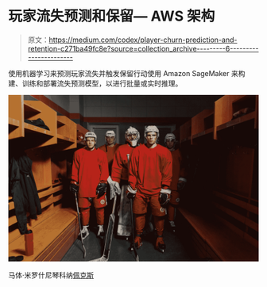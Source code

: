 # 玩家流失预测和保留— AWS 架构

> 原文：<https://medium.com/codex/player-churn-prediction-and-retention-c271ba49fc8e?source=collection_archive---------6----------------------->

使用机器学习来预测玩家流失并触发保留行动使用 Amazon SageMaker 来构建、训练和部署流失预测模型，以进行批量或实时推理。

![](img/124596a41d5712e96a6c98196da544b6.png)

马体·米罗什尼琴科纳[佩克斯](https://www.pexels.com/sk-sk/fotka/ladovy-hokej-uniformy-hokej-skupina-6847590/?utm_content=attributionCopyText&utm_medium=referral&utm_source=pexels)